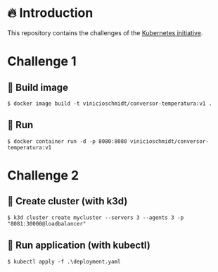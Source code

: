 # :fire: Introduction

This repository contains the challenges of the [Kubernetes initiative](https://iniciativakubernetes.com.br/).

# Challenge 1

## :hammer: Build image

`$ docker image build -t vinicioschmidt/conversor-temperatura:v1 .`

## :rocket: Run

`$ docker container run -d -p 8080:8080 vinicioschmidt/conversor-temperatura:v1`

# Challenge 2

## :hammer: Create cluster (with k3d)

`$ k3d cluster create mycluster --servers 3 --agents 3 -p "8081:30000@loadbalancer"`

## :rocket: Run application (with kubectl)

`$ kubectl apply -f .\deployment.yaml `